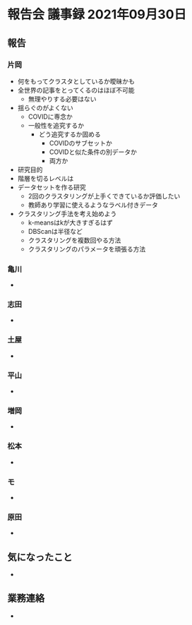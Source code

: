 <!-- tex script for md -->
<script type="text/javascript" async src="https://cdnjs.cloudflare.com/ajax/libs/mathjax/2.7.7/MathJax.js?config=TeX-MML-AM_CHTML">
</script>
<script type="text/x-mathjax-config">
 MathJax.Hub.Config({
 tex2jax: {
 inlineMath: [['$', '$'] ],
 displayMath: [ ['$$','$$'], ["\\[","\\]"] ]
 }
 });
</script>

# 報告会 議事録 2021年09月30日

## 報告

### 片岡
- 何をもってクラスタとしているか曖昧かも
- 全世界の記事をとってくるのはほぼ不可能
    - 無理やりする必要はない
- 揺らぐのがよくない
    - COVIDに専念か
    - 一般性を追究するか
        - どう追究するか固める
            - COVIDのサブセットか
            - COVIDと似た条件の別データか
            - 両方か
- 研究目的
- 階層を切るレベルは
- データセットを作る研究
    - 2回のクラスタリングが上手くできているか評価したい
    - 教師あり学習に使えるようなラベル付きデータ
- クラスタリング手法を考え始めよう
    - k-meansはkが大きすぎるはず
    - DBScanは半径など
    - クラスタリングを複数回やる方法
    - クラスタリングのパラメータを頑張る方法

### 亀川
- 

### 志田
- 

### 土屋
- 

### 平山
- 

### 増岡
- 

### 松本
- 

### モ
- 

### 原田
- 

## 気になったこと
- 

## 業務連絡
- 

